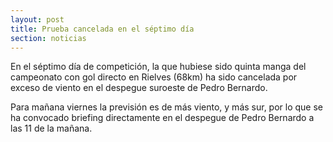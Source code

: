 ```yaml
---
layout: post
title: Prueba cancelada en el séptimo día
section: noticias
---
```


En el séptimo día de competición, la que hubiese sido quinta manga del campeonato con gol directo en Rielves (68km) ha sido cancelada por exceso de viento en el despegue suroeste de Pedro Bernardo.

Para mañana viernes la previsión es de más viento, y más sur, por lo que se ha convocado briefing directamente en el despegue de Pedro Bernardo a las 11 de la mañana.

